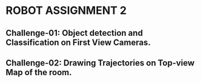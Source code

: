 # ROBOT ASSIGNMENT 2
## Challenge-01: Object detection and Classification on First View Cameras.



## Challenge-02: Drawing Trajectories on Top-view Map of the room.




